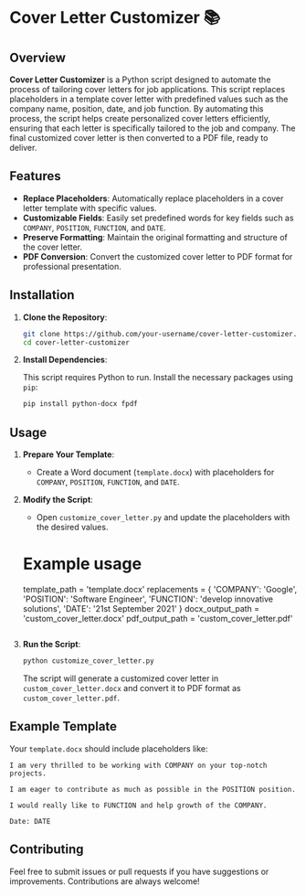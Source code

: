 # Cover Letter Customizer 📚

## Overview

**Cover Letter Customizer** is a Python script designed to automate the process of tailoring cover letters for job applications. This script replaces placeholders in a template cover letter with predefined values such as the company name, position, date, and job function. By automating this process, the script helps create personalized cover letters efficiently, ensuring that each letter is specifically tailored to the job and company. The final customized cover letter is then converted to a PDF file, ready to deliver.

## Features

- **Replace Placeholders**: Automatically replace placeholders in a cover letter template with specific values.
- **Customizable Fields**: Easily set predefined words for key fields such as `COMPANY`, `POSITION`, `FUNCTION`, and `DATE`.
- **Preserve Formatting**: Maintain the original formatting and structure of the cover letter.
- **PDF Conversion**: Convert the customized cover letter to PDF format for professional presentation.

## Installation

1. **Clone the Repository**:

   ```bash
   git clone https://github.com/your-username/cover-letter-customizer.git
   cd cover-letter-customizer
   ```

2. **Install Dependencies**:

   This script requires Python to run. Install the necessary packages using `pip`:

   ```bash
   pip install python-docx fpdf
   ```

## Usage

1. **Prepare Your Template**:
   - Create a Word document (`template.docx`) with placeholders for `COMPANY`, `POSITION`, `FUNCTION`, and `DATE`.

2. **Modify the Script**:
   - Open `customize_cover_letter.py` and update the placeholders with the desired values.

   # Example usage
   template_path = 'template.docx'
   replacements = {
       'COMPANY': 'Google',
       'POSITION': 'Software Engineer',
       'FUNCTION': 'develop innovative solutions',
       'DATE': '21st September 2021'
   }
   docx_output_path = 'custom_cover_letter.docx'
   pdf_output_path = 'custom_cover_letter.pdf'
   
   ```

4. **Run the Script**:

   ```bash
   python customize_cover_letter.py
   ```

   The script will generate a customized cover letter in `custom_cover_letter.docx` and convert it to PDF format as `custom_cover_letter.pdf`.

## Example Template

Your `template.docx` should include placeholders like:

```
I am very thrilled to be working with COMPANY on your top-notch projects.

I am eager to contribute as much as possible in the POSITION position.

I would really like to FUNCTION and help growth of the COMPANY.

Date: DATE
```

## Contributing

Feel free to submit issues or pull requests if you have suggestions or improvements. Contributions are always welcome!


